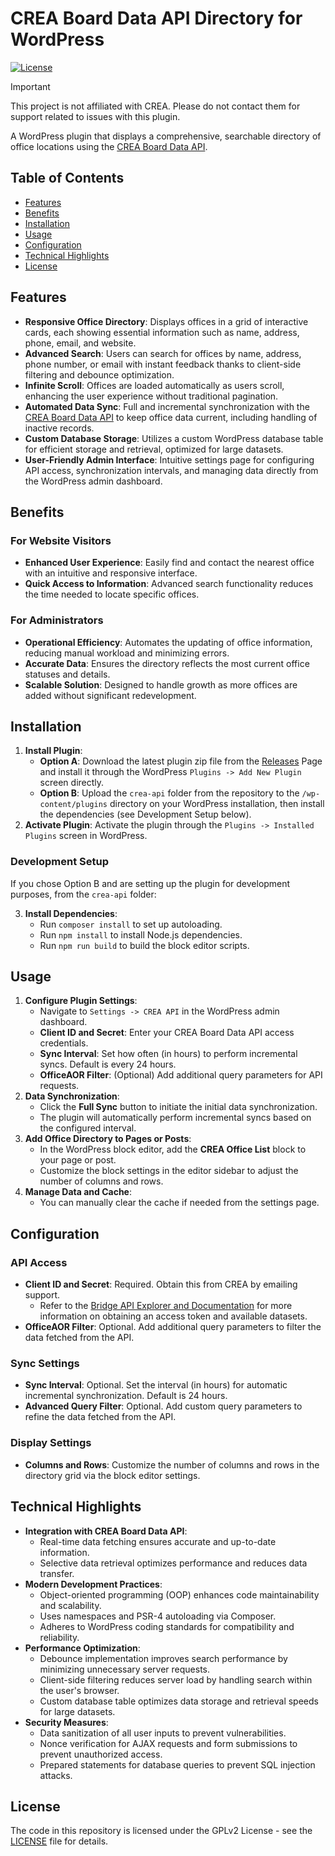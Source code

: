 # CREA Board Data API Directory for WordPress

[![License](https://img.shields.io/badge/license-GPLv2-green.svg)](LICENSE)

> [!IMPORTANT]
> This project is not affiliated with CREA. Please do not contact them for support related to issues with this plugin.

A WordPress plugin that displays a comprehensive, searchable directory of office locations using the [CREA Board Data API](https://boardapi-docs.realtor.ca/#tag/Office/paths/~1Office/get).

## Table of Contents

- [Features](#features)
- [Benefits](#benefits)
- [Installation](#installation)
- [Usage](#usage)
- [Configuration](#configuration)
- [Technical Highlights](#technical-highlights)
- [License](#license)

## Features

- **Responsive Office Directory**: Displays offices in a grid of interactive cards, each showing essential information such as name, address, phone, email, and website.
- **Advanced Search**: Users can search for offices by name, address, phone number, or email with instant feedback thanks to client-side filtering and debounce optimization.
- **Infinite Scroll**: Offices are loaded automatically as users scroll, enhancing the user experience without traditional pagination.
- **Automated Data Sync**: Full and incremental synchronization with the [CREA Board Data API](https://boardapi-docs.realtor.ca/#tag/Office/paths/~1Office/get) to keep office data current, including handling of inactive records.
- **Custom Database Storage**: Utilizes a custom WordPress database table for efficient storage and retrieval, optimized for large datasets.
- **User-Friendly Admin Interface**: Intuitive settings page for configuring API access, synchronization intervals, and managing data directly from the WordPress admin dashboard.

## Benefits

### For Website Visitors

- **Enhanced User Experience**: Easily find and contact the nearest office with an intuitive and responsive interface.
- **Quick Access to Information**: Advanced search functionality reduces the time needed to locate specific offices.

### For Administrators

- **Operational Efficiency**: Automates the updating of office information, reducing manual workload and minimizing errors.
- **Accurate Data**: Ensures the directory reflects the most current office statuses and details.
- **Scalable Solution**: Designed to handle growth as more offices are added without significant redevelopment.

## Installation

1. **Install Plugin**:
   - **Option A**: Download the latest plugin zip file from the [Releases](https://github.com/RAHB-REALTORS-Association/CREA-API-WP/releases) Page and install it through the WordPress `Plugins -> Add New Plugin` screen directly.
   - **Option B**: Upload the `crea-api` folder from the repository to the `/wp-content/plugins` directory on your WordPress installation, then install the dependencies (see Development Setup below).
2. **Activate Plugin**: Activate the plugin through the `Plugins -> Installed Plugins` screen in WordPress.

### Development Setup

If you chose Option B and are setting up the plugin for development purposes, from the `crea-api` folder:

3. **Install Dependencies**:
   - Run `composer install` to set up autoloading.
   - Run `npm install` to install Node.js dependencies.
   - Run `npm run build` to build the block editor scripts.

## Usage

1. **Configure Plugin Settings**:
   - Navigate to `Settings -> CREA API` in the WordPress admin dashboard.
   - **Client ID and Secret**: Enter your CREA Board Data API access credentials.
   - **Sync Interval**: Set how often (in hours) to perform incremental syncs. Default is every 24 hours.
   - **OfficeAOR Filter**: (Optional) Add additional query parameters for API requests.
2. **Data Synchronization**:
   - Click the **Full Sync** button to initiate the initial data synchronization.
   - The plugin will automatically perform incremental syncs based on the configured interval.
3. **Add Office Directory to Pages or Posts**:
   - In the WordPress block editor, add the **CREA Office List** block to your page or post.
   - Customize the block settings in the editor sidebar to adjust the number of columns and rows.
4. **Manage Data and Cache**:
   - You can manually clear the cache if needed from the settings page.

## Configuration

### API Access

- **Client ID and Secret**: Required. Obtain this from CREA by emailing support.
  - Refer to the [Bridge API Explorer and Documentation](https://boardapi-docs.realtor.ca/#tag/Office/paths/~1Office/get) for more information on obtaining an access token and available datasets.
- **OfficeAOR Filter**: Optional. Add additional query parameters to filter the data fetched from the API.

### Sync Settings

- **Sync Interval**: Optional. Set the interval (in hours) for automatic incremental synchronization. Default is 24 hours.
- **Advanced Query Filter**: Optional. Add custom query parameters to refine the data fetched from the API.

### Display Settings

- **Columns and Rows**: Customize the number of columns and rows in the directory grid via the block editor settings.

## Technical Highlights

- **Integration with CREA Board Data API**:
  - Real-time data fetching ensures accurate and up-to-date information.
  - Selective data retrieval optimizes performance and reduces data transfer.
- **Modern Development Practices**:
  - Object-oriented programming (OOP) enhances code maintainability and scalability.
  - Uses namespaces and PSR-4 autoloading via Composer.
  - Adheres to WordPress coding standards for compatibility and reliability.
- **Performance Optimization**:
  - Debounce implementation improves search performance by minimizing unnecessary server requests.
  - Client-side filtering reduces server load by handling search within the user's browser.
  - Custom database table optimizes data storage and retrieval speeds for large datasets.
- **Security Measures**:
  - Data sanitization of all user inputs to prevent vulnerabilities.
  - Nonce verification for AJAX requests and form submissions to prevent unauthorized access.
  - Prepared statements for database queries to prevent SQL injection attacks.

## License

The code in this repository is licensed under the GPLv2 License - see the [LICENSE](LICENSE) file for details.